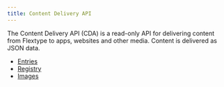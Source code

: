 ```yaml
---
title: Content Delivery API
---
```


The Content Delivery API (CDA) is a read-only API for delivering content from Flextype to apps, websites and other media. Content is delivered as JSON data.

<ul>
    <li>
        <a href="./delivery/entries">Entries</a>
    </li>
    <li>
        <a href="./api/rest/delivery">Registry</a>
    </li>
    <li>
        <a href="./api/rest/delivery">Images</a>
    </li>
</ul>

